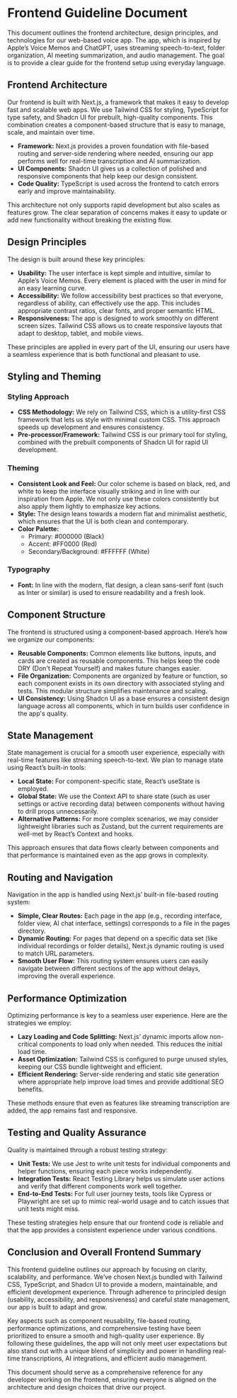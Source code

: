 # Frontend Guideline Document

This document outlines the frontend architecture, design principles, and technologies for our web-based voice app. The app, which is inspired by Apple’s Voice Memos and ChatGPT, uses streaming speech-to-text, folder organization, AI meeting summarization, and audio management. The goal is to provide a clear guide for the frontend setup using everyday language.

## Frontend Architecture

Our frontend is built with Next.js, a framework that makes it easy to develop fast and scalable web apps. We use Tailwind CSS for styling, TypeScript for type safety, and Shadcn UI for prebuilt, high-quality components. This combination creates a component-based structure that is easy to manage, scale, and maintain over time.

- **Framework:** Next.js provides a proven foundation with file-based routing and server-side rendering where needed, ensuring our app performs well for real-time transcription and AI summarization.
- **UI Components:** Shadcn UI gives us a collection of polished and responsive components that help keep our design consistent.
- **Code Quality:** TypeScript is used across the frontend to catch errors early and improve maintainability.

This architecture not only supports rapid development but also scales as features grow. The clear separation of concerns makes it easy to update or add new functionality without breaking the existing flow.

## Design Principles

The design is built around these key principles:

- **Usability:** The user interface is kept simple and intuitive, similar to Apple’s Voice Memos. Every element is placed with the user in mind for an easy learning curve.
- **Accessibility:** We follow accessibility best practices so that everyone, regardless of ability, can effectively use the app. This includes appropriate contrast ratios, clear fonts, and proper semantic HTML.
- **Responsiveness:** The app is designed to work smoothly on different screen sizes. Tailwind CSS allows us to create responsive layouts that adapt to desktop, tablet, and mobile views.

These principles are applied in every part of the UI, ensuring our users have a seamless experience that is both functional and pleasant to use.

## Styling and Theming

### Styling Approach

- **CSS Methodology:** We rely on Tailwind CSS, which is a utility-first CSS framework that lets us style with minimal custom CSS. This approach speeds up development and ensures consistency.
- **Pre-processor/Framework:** Tailwind CSS is our primary tool for styling, combined with the prebuilt components of Shadcn UI for rapid UI development.

### Theming

- **Consistent Look and Feel:** Our color scheme is based on black, red, and white to keep the interface visually striking and in line with our inspiration from Apple. We not only use these colors consistently but also apply them lightly to emphasize key actions.
- **Style:** The design leans towards a modern flat and minimalist aesthetic, which ensures that the UI is both clean and contemporary.
- **Color Palette:**
  - Primary: #000000 (Black)
  - Accent: #FF0000 (Red)
  - Secondary/Background: #FFFFFF (White)

### Typography

- **Font:** In line with the modern, flat design, a clean sans-serif font (such as Inter or similar) is used to ensure readability and a fresh look.

## Component Structure

The frontend is structured using a component-based approach. Here’s how we organize our components:

- **Reusable Components:** Common elements like buttons, inputs, and cards are created as reusable components. This helps keep the code DRY (Don't Repeat Yourself) and makes future changes easier.
- **File Organization:** Components are organized by feature or function, so each component exists in its own directory with associated styling and tests. This modular structure simplifies maintenance and scaling.
- **UI Consistency:** Using Shadcn UI as a base ensures a consistent design language across all components, which in turn builds user confidence in the app's quality.

## State Management

State management is crucial for a smooth user experience, especially with real-time features like streaming speech-to-text. We plan to manage state using React’s built-in tools:

- **Local State:** For component-specific state, React’s useState is employed.
- **Global State:** We use the Context API to share state (such as user settings or active recording data) between components without having to drill props unnecessarily.
- **Alternative Patterns:** For more complex scenarios, we may consider lightweight libraries such as Zustand, but the current requirements are well-met by React’s Context and hooks.

This approach ensures that data flows clearly between components and that performance is maintained even as the app grows in complexity.

## Routing and Navigation

Navigation in the app is handled using Next.js’ built-in file-based routing system:

- **Simple, Clear Routes:** Each page in the app (e.g., recording interface, folder view, AI chat interface, settings) corresponds to a file in the pages directory.
- **Dynamic Routing:** For pages that depend on a specific data set (like individual recordings or folder details), Next.js dynamic routing is used to match URL parameters.
- **Smooth User Flow:** This routing system ensures users can easily navigate between different sections of the app without delays, improving the overall experience.

## Performance Optimization

Optimizing performance is key to a seamless user experience. Here are the strategies we employ:

- **Lazy Loading and Code Splitting:** Next.js’ dynamic imports allow non-critical components to load only when needed. This reduces the initial load time.
- **Asset Optimization:** Tailwind CSS is configured to purge unused styles, keeping our CSS bundle lightweight and efficient.
- **Efficient Rendering:** Server-side rendering and static site generation where appropriate help improve load times and provide additional SEO benefits.

These methods ensure that even as features like streaming transcription are added, the app remains fast and responsive.

## Testing and Quality Assurance

Quality is maintained through a robust testing strategy:

- **Unit Tests:** We use Jest to write unit tests for individual components and helper functions, ensuring each piece works independently.
- **Integration Tests:** React Testing Library helps us simulate user actions and verify that different components work well together.
- **End-to-End Tests:** For full user journey tests, tools like Cypress or Playwright are set up to mimic real-world usage and to catch issues that unit tests might miss.

These testing strategies help ensure that our frontend code is reliable and that the app provides a consistent experience under various conditions.

## Conclusion and Overall Frontend Summary

This frontend guideline outlines our approach by focusing on clarity, scalability, and performance. We’ve chosen Next.js bundled with Tailwind CSS, TypeScript, and Shadcn UI to provide a modern, maintainable, and efficient development experience. Through adherence to principled design (usability, accessibility, and responsiveness) and careful state management, our app is built to adapt and grow.

Key aspects such as component reusability, file-based routing, performance optimizations, and comprehensive testing have been prioritized to ensure a smooth and high-quality user experience. By following these guidelines, the app will not only meet user expectations but also stand out with a unique blend of simplicity and power in handling real-time transcriptions, AI integrations, and efficient audio management.

This document should serve as a comprehensive reference for any developer working on the frontend, ensuring everyone is aligned on the architecture and design choices that drive our project.